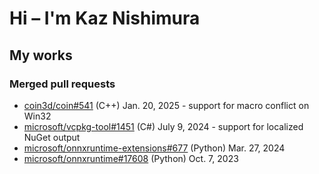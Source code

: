# Hi – I'm Kaz Nishimura

## My works

### Merged pull requests

  - [coin3d/coin#541](https://github.com/coin3d/coin/pull/541) (C++) Jan. 20, 2025 - support for macro conflict on Win32
  - [microsoft/vcpkg-tool#1451](https://github.com/microsoft/vcpkg-tool/pull/1451) (C#) July 9, 2024 - support for localized NuGet output
  - [microsoft/onnxruntime-extensions#677](https://github.com/microsoft/onnxruntime-extensions/pull/677) (Python) Mar. 27, 2024
  - [microsoft/onnxruntime#17608](https://github.com/microsoft/onnxruntime/pull/17608) (Python) Oct. 7, 2023

<!--
**kazssym/kazssym** is a ✨ _special_ ✨ repository because its `README.md` (this file) appears on your GitHub profile.

Here are some ideas to get you started:

- 🔭 I’m currently working on ...
- 🌱 I’m currently learning ...
- 👯 I’m looking to collaborate on ...
- 🤔 I’m looking for help with ...
- 💬 Ask me about ...
- 📫 How to reach me: ...
- 😄 Pronouns: ...
- ⚡ Fun fact: ...
-->

